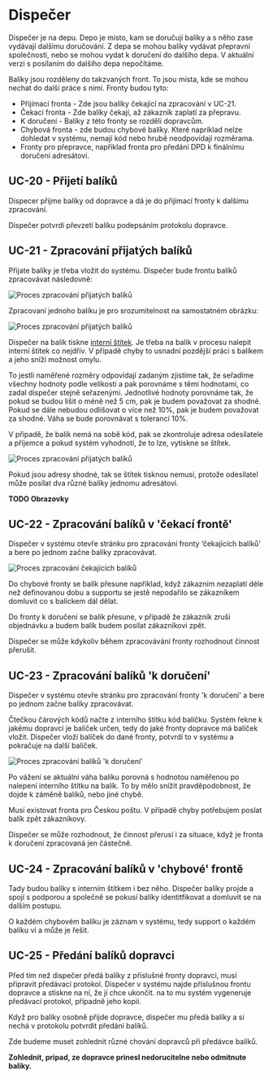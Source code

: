 # Dispečer

Dispečer je na depu. Depo je místo, kam se doručují balíky a s něho zase vydávají dalšímu doručování. Z depa se mohou balíky vydávat přepravní společnosti, nebo se mohou vydat k doručení do dalšího depa. V aktuální verzi s posílaním do dalšího depa nepočítáme. 

Balíky jsou rozděleny do takzvaných front. To jsou místa, kde se mohou nechat do další práce s nimi. Fronty budou tyto:

* Přijímací fronta - Zde jsou balíky čekající na zpracování v UC-21.
* Čekací fronta - Zde balíky čekají, až zákazník zaplatí za přepravu.
* K doručení - Balíky z této fronty se rozdělí dopravcům.
* Chybová fronta - zde budou chybové balíky. Které napríklad nelze dohledat v systému, nemají kód nebo hrubě neodpovídají rozměrama.
* Fronty pro přepravce, napřiklad fronta pro předání DPD k finálnímu doručení adresátovi.

## <a name="UC-20"></a>UC-20 - Přijetí balíků

Dispecer přijme balíky od dopravce a dá je do přijímací fronty k dalšímu zpracování. 

Dispečer potvrdí převzetí balíku podepsáním protokolu dopravce.

## <a name="UC-21"></a>UC-21 - Zpracování přijatých balíků

Přijate balíky je třeba vložit do systému. Dispečer bude frontu balíků zpracovávat následovně: 

![Proces zpracování přijatých balíků](./diagrams/out/uc-21-activity-1.png "Proces zpracování přijatých balíků")

Zpracovaní jednoho balíku je pro srozumitelnost na samostatném obrázku:

![Proces zpracování přijatých balíků](./diagrams/out/uc-21-activity-2.png "Proces zpracování přijatých balíků")

Dispečer na balík tiskne [interní štítek](../templates/#T-06). Je třeba na balík v procesu nalepit interní štítek co nejdřív. V případě chyby to usnadní pozdější práci s balíkem a jeho sníží možnost omylu.

To jestli naměřené rozměry odpovídají zadaným zjistíme tak, že seřadíme všechny hodnoty podle velikosti a pak porovnáme s těmi hodnotami, co zadal dispečer stejně seřazenými. Jednotlivé hodnoty porovnáme tak, že pokud se budou lišit o méně než 5 cm, pak je budem považovat za shodné. Pokud se dále nebudou odlišovat o více než 10%, pak je budem považovat za shodné. Váha se bude porovnávat s tolerancí 10%.

V případě, že balík nemá na sobě kód, pak se zkontroluje adresa odesílatele a příjemce a pokud systém vyhodnotí, že to lze, vytiskne se štítek.
 
![Proces zpracování přijatých balíků](./diagrams/out/uc-21-activity-3.png "Proces zpracování přijatých balíků")

Pokud jsou adresy shodné, tak se štítek tisknou nemusí, protože odesílatel může posílat dva různé balíky jednomu adresátovi. 

**TODO Obrazovky**

## <a name="UC-22"></a>UC-22 - Zpracování balíků v 'čekací frontě'

Dispečer v systému otevře stránku pro zpracování fronty ‘čekajících balíků’ a bere po jednom začne balíky zpracovávat.

![Proces zpracování čekajících balíků](./diagrams/out/uc-22-activity.png "Proces zpracování čekajících balíků")

Do chybové fronty se balík přesune například, když zákazním nezaplatí déle než definovanou dobu a supportu se jestě nepodařilo se zákazníkem domluvit co s balíckem dál dělat.

Do fronty k doručení se balík přesune, v případě že zákazník zruší objednávku a budem balík budem posílat zákazníkovi zpět.

Dispečer se může kdykoliv během zpracovávání fronty rozhodnout činnost přerušit.

## <a name="UC-23"></a>UC-23 - Zpracování balíků 'k doručení'

Dispečer v systému otevře stránku pro zpracování fronty 'k doručení' a bere po jednom začne balíky zpracovávat.

Čtečkou čárových kódů načte z interního štítku kód balíčku. Systém řekne k jakému dopravci je balíček určen, tedy do jaké fronty dopravce má balíček vložit. Dispečer vloží balíček do dané fronty, potvrdí to v systému a pokračuje na další balíček.

![Proces zpracování balíků 'k doručení'](./diagrams/out/uc-23-activity.png "Proces zpracování balíků 'k doručení'")

Po vážení se aktuální váha balíku porovná s hodnotou naměřenou po nalepení interního štítku na balík. To by mělo snížit pravděpodobnost, že dojde k záměně balíků, nebo jiné chybě.

Musí existovat fronta pro Českou poštu. V případě chyby potřebujem poslat balík zpět zákazníkovy.

Dispečer se může rozhodnout, že činnost přerusí i za situace, když je fronta k doručení zpracovaná jen částečně.

## <a name="UC-24"></a>UC-24 - Zpracování balíků v 'chybové' frontě

Tady budou balíky s interním štítkem i bez něho. Dispečer balíky projde a spojí s podporou a společně se pokusí balíky identitfikovat a domluvit se na dalším postupu.

O každém chybovém balíku je záznam v systému, tedy support o každém balíku ví a může je řešit. 

## <a name="UC-25"></a>UC-25 - Předání balíků dopravci

Před tím než dispečer předá balíky z příslušné fronty dopravci, musí připravit předávací protokol. Dispečer v systému najde příslušnou frontu dopravce a stiskne na ní, že jí chce ukončit. na to mu systém vygeneruje předávací protokol, případně jeho kopii.

Když pro balíky osobně přijde dopravce, dispečer mu předá balíky a si nechá v protokolu potvrdit předání balíků.

Zde budeme muset zohlednit různé chování dopravců při předávce balíků.

**Zohlednit, pripad, ze dopravce prinesl nedorucitelne nebo odmitnute baliky.**  
